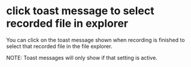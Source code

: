 # click toast message to select recorded file in explorer
You can click on the toast message shown when recording is finished to select that recorded file in the file explorer.

NOTE: Toast messages will only show if that setting is active.
